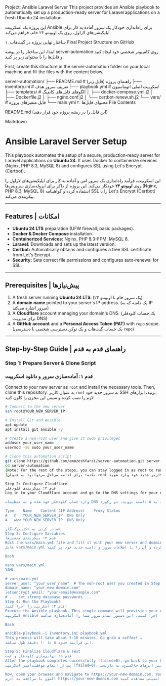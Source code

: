 Project: Ansible Laravel Server
This project provides an Ansible playbook to automatically set up a production-ready server for Laravel applications on a fresh Ubuntu 24 installation.

این پروژه یک اسکریپت Ansible برای راه‌اندازی خودکار یک سرور آماده به کار برای اپلیکیشن‌های لاراول، روی یک اوبونتو ۲۴ خام، فراهم می‌کند.

۱. ساختار نهایی پروژه در گیت‌هاب
Final Project Structure on GitHub

ابتدا، این ساختار را در پوشه server-automation روی کامپیوتر شخصی خود ایجاد کنید و فایل‌ها را با محتوای زیر پر کنید.

First, create this structure in the server-automation folder on your local machine and fill the files with the content below.

server-automation/
├── README.md                 # راهنمای پروژه (فایل زیر)
├── inventory.ini             # تعریف سرور هدف
├── playbook.yml              # اسکریپت اصلی اتوماسیون
├── templates/                # الگوهای فایل‌های کانفیگ
│   ├── docker-compose.yml.j2
│   ├── Dockerfile.j2
│   ├── nginx.conf.j2
│   └── certbot-renew.sh.j2
└── vars/                     # فایل متغیرهای پروژه
    └── main.yml
۲. محتوای فایل‌ها
File Contents

README.md
(این فایل را در ریشه پروژه خود قرار دهید)

Markdown

# Ansible Laravel Server Setup

This playbook automates the setup of a secure, production-ready server for Laravel applications on **Ubuntu 24**. It uses Docker to containerize services (Nginx, PHP 8.3, MySQL 8) and configures SSL using Let's Encrypt (Certbot).

این اسکریپت، فرآیند راه‌اندازی یک سرور امن و آماده به کار برای اپلیکیشن‌های لاراول را روی **اوبونتو ۲۴** خودکار می‌کند. این پروژه از داکر برای ایزوله‌سازی سرویس‌ها (Nginx, PHP 8.3, MySQL 8) استفاده کرده و گواهینامه SSL را با Let's Encrypt (Certbot) پیکربندی می‌کند.

---

## Features | امکانات

-   **Ubuntu 24 LTS** preparation (UFW firewall, basic packages).
-   **Docker & Docker Compose** installation.
-   **Containerized Services:** Nginx, PHP 8.3-FPM, MySQL 8.
-   **Laravel:** Downloads and sets up the latest version.
-   **Certbot:** Automatically obtains and configures a free SSL certificate from Let's Encrypt.
-   **Security:** Sets correct file permissions and configures auto-renewal for SSL.

---

## Prerequisites | پیش‌نیازها

1.  A fresh server running **Ubuntu 24 LTS**. (یک سرور خام با اوبونتو ۲۴)
2.  A **domain name** pointed to your server's IP address. (یک دامنه که به IP سرور اشاره می‌کند)
3.  A **Cloudflare** account managing your domain's DNS. (یک حساب کلودفلر برای مدیریت DNS)
4.  A **GitHub account** and a **Personal Access Token (PAT)** with `repo` scope. (یک حساب گیت‌هاب و یک توکن دسترسی شخصی با دسترسی `repo`)

---

## Step-by-Step Guide | راهنمای قدم به قدم

### Step 1: Prepare Server & Clone Script
### قدم ۱: آماده‌سازی سرور و دانلود اسکریپت

Connect to your new server as `root` and install the necessary tools. Then, clone this repository.
به عنوان کاربر `root` به سرور جدید خود SSH بزنید، ابزارهای لازم را نصب کرده و سپس این مخزن را کلون کنید.

```bash
# Connect to the new server
ssh root@YOUR_NEW_SERVER_IP

# Install Git and Ansible
apt update
apt install git ansible -y

# Create a non-root user and give it sudo privileges
adduser your_user_name
usermod -aG sudo your_user_name

# Clone this automation script
git clone https://github.com/amozeshfarsi/server-automation.git server-automation
cd server-automation
(Note: For the rest of the steps, you can stay logged in as root to run the playbook, or log in as your new user.)
(نکته: برای ادامه مراحل می‌توانید به عنوان root باقی بمانید یا با کاربر جدید خود وارد شوید.)

Step 2: Configure Cloudflare
قدم ۲: پیکربندی کلودفلر
Log in to your Cloudflare account and go to the DNS settings for your domain. Ensure you have two A records pointing to your server's IP, and critically, set their proxy status to "DNS Only" (Grey Cloud) for the SSL certificate generation to succeed.

وارد حساب کلودفلر خود شده و به تنظیمات DNS دامنه بروید. دو رکورد A بسازید که به IP سرور شما اشاره کنند و بسیار مهم: وضعیت پراکسی آنها را روی "DNS Only" (ابر خاکستری ⚪) قرار دهید تا صدور گواهینامه SSL با موفقیت انجام شود.

Type	Name	Content (IP Address)	Proxy Status
A	@	YOUR_NEW_SERVER_IP	DNS Only
A	www	YOUR_NEW_SERVER_IP	DNS Only

صادر کردن به «کاربرگ‌نگار»
Step 3: Configure Variables
قدم ۳: پیکربندی متغیرها
Edit the vars/main.yml file and fill it with your new server and domain information.
فایل vars/main.yml را ویرایش کرده و آن را با اطلاعات سرور و دامنه جدید خود پر کنید.

Bash

nano vars/main.yml
YAML

# vars/main.yml
server_user: "your_user_name"  # The non-root user you created in Step 1
domain_name: "your-new-domain.com"
letsencrypt_email: "your-email@example.com"
# ... set strong database passwords ...
Step 4: Run the Playbook!
قدم ۴: اسکریپت را اجرا کنید!
Execute the Ansible playbook. This single command will provision your entire server.
اسکریپت Ansible را اجرا کنید. این دستور تمام سرور شما را آماده‌سازی می‌کند.

Bash

ansible-playbook -i inventory.ini playbook.yml
This process will take about 5-10 minutes. Go grab a coffee! ☕
این فرآیند حدود ۵ تا ۱۰ دقیقه طول می‌کشد.

Step 5: Finalize Cloudflare & Test
قدم ۵: نهایی‌سازی کلودفلر و تست
After the playbook completes successfully (failed=0), go back to your Cloudflare DNS settings and re-enable the proxy by changing the grey clouds back to orange (Proxied).
پس از اتمام موفقیت‌آمیز اسکریپت (failed=0)، به تنظیمات کلودفلر برگشته و پراکسی را با تغییر ابرهای خاکستری به نارنجی (Proxied) 🔶 دوباره فعال کنید.

Now, open your browser and navigate to https://your-new-domain.com. You should see the Laravel welcome page, fully secured with SSL.
اکنون با مراجعه به آدرس https://your-new-domain.com در مرورگر، باید صفحه خوش‌آمدگویی لاراول را با قفل امنیتی مشاهده کنید.
